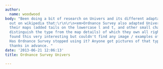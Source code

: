 ```yaml
---
author:
  name: woodwood
body: "Been doing a bit of research on Univers and its different adaptations, found
  out on wikipedia that:\r\n\r\n<em>Ordnance Survey also adapted Univers for use on
  their maps (added tails on the lowercase l and t, and other small changes to help
  distinguish the type from the map details) of which they own all rights to.<em>\r\n\r\nI
  found this very interesting but couldn't find any image / examples of that typeface.
  Has Ordnance Survey stopped using it? Anyone got pictures of that typeface?\r\n\r\nMany
  thanks in advance. "
date: '2013-06-21 12:06:13'
title: Ordnance Survey Univers

---
```

